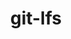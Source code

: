 ---
title: "git-lfs"
layout: cache
categories: [package, develop]
meta: {"versions": ["3.5.1"], "compilers": ["gcc@=11.4.0"], "oss": ["ubuntu22.04"], "platforms": ["linux"], "targets": ["x86_64_v3"], "stacks": ["hep", "root"], "num_specs": 6, "num_specs_by_stack": {"hep": 6, "root": 6}}
spec_details: [{"hash": "okk3un7x435uulnvbwklrc6q5jm5lfyf", "compiler": "gcc@=11.4.0", "versions": ["3.5.1"], "os": "ubuntu22.04", "platform": "linux", "target": "x86_64_v3", "variants": ["build_system=makefile"], "stacks": ["hep", "root"], "size": "-", "tarball": "https://binaries.spack.io/develop/build_cache/linux-ubuntu22.04-x86_64_v3/gcc-11.4.0/git-lfs-3.5.1/linux-ubuntu22.04-x86_64_v3-gcc-11.4.0-git-lfs-3.5.1-okk3un7x435uulnvbwklrc6q5jm5lfyf.spack"}, {"hash": "fbsgzi2dpt33uejvexkp7ghfrrcovhki", "compiler": "gcc@=11.4.0", "versions": ["3.5.1"], "os": "ubuntu22.04", "platform": "linux", "target": "x86_64_v3", "variants": ["build_system=makefile"], "stacks": ["hep", "root"], "size": "-", "tarball": "https://binaries.spack.io/develop/build_cache/linux-ubuntu22.04-x86_64_v3/gcc-11.4.0/git-lfs-3.5.1/linux-ubuntu22.04-x86_64_v3-gcc-11.4.0-git-lfs-3.5.1-fbsgzi2dpt33uejvexkp7ghfrrcovhki.spack"}, {"hash": "kk5unoawny6edczylxdfntf4xq2dwlkf", "compiler": "gcc@=11.4.0", "versions": ["3.5.1"], "os": "ubuntu22.04", "platform": "linux", "target": "x86_64_v3", "variants": ["build_system=makefile"], "stacks": ["hep", "root"], "size": "-", "tarball": "https://binaries.spack.io/develop/build_cache/linux-ubuntu22.04-x86_64_v3/gcc-11.4.0/git-lfs-3.5.1/linux-ubuntu22.04-x86_64_v3-gcc-11.4.0-git-lfs-3.5.1-kk5unoawny6edczylxdfntf4xq2dwlkf.spack"}, {"hash": "fsfc6jb5wga6kq5daxtegw7hpbwnxjdb", "compiler": "gcc@=11.4.0", "versions": ["3.5.1"], "os": "ubuntu22.04", "platform": "linux", "target": "x86_64_v3", "variants": ["build_system=makefile"], "stacks": ["hep", "root"], "size": "-", "tarball": "https://binaries.spack.io/develop/build_cache/linux-ubuntu22.04-x86_64_v3/gcc-11.4.0/git-lfs-3.5.1/linux-ubuntu22.04-x86_64_v3-gcc-11.4.0-git-lfs-3.5.1-fsfc6jb5wga6kq5daxtegw7hpbwnxjdb.spack"}, {"hash": "4lu3vvtn2mlhfr5rnmunlas2ozoaub45", "compiler": "gcc@=11.4.0", "versions": ["3.5.1"], "os": "ubuntu22.04", "platform": "linux", "target": "x86_64_v3", "variants": ["build_system=makefile"], "stacks": ["hep", "root"], "size": "-", "tarball": "https://binaries.spack.io/develop/build_cache/linux-ubuntu22.04-x86_64_v3/gcc-11.4.0/git-lfs-3.5.1/linux-ubuntu22.04-x86_64_v3-gcc-11.4.0-git-lfs-3.5.1-4lu3vvtn2mlhfr5rnmunlas2ozoaub45.spack"}, {"hash": "fdsdzfpaxxhnbp3xzwu4vyer27mko2bs", "compiler": "gcc@=11.4.0", "versions": ["3.5.1"], "os": "ubuntu22.04", "platform": "linux", "target": "x86_64_v3", "variants": ["build_system=makefile"], "stacks": ["hep", "root"], "size": "-", "tarball": "https://binaries.spack.io/develop/build_cache/linux-ubuntu22.04-x86_64_v3/gcc-11.4.0/git-lfs-3.5.1/linux-ubuntu22.04-x86_64_v3-gcc-11.4.0-git-lfs-3.5.1-fdsdzfpaxxhnbp3xzwu4vyer27mko2bs.spack"}]
---